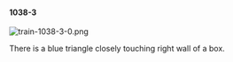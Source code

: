 #### 1038-3
![train-1038-3-0.png](https://github.com/lil-lab/nlvr/raw/master/nlvr/train/images/64/train-1038-3-0.png "train-1038-3-0.png")

There is a blue triangle closely touching right wall of a box.